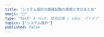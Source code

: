 ```yaml
---
title: "システム設計の面接試験の感想と学びまとめ"
emoji: "🌟"
type: "tech" # tech: 技術記事 / idea: アイデア
topics: ["システム設計"]
published: false
---
```


## 